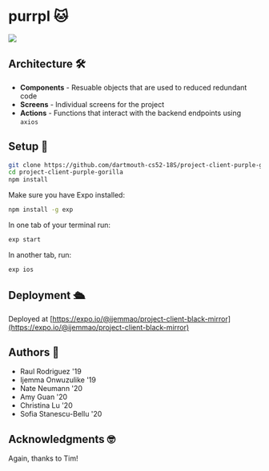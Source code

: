# purrpl 🐱

![](https://i.imgur.com/b2QqScv.png)

## Architecture 🛠

- **Components** - Resuable objects that are used to reduced redundant code
- **Screens** - Individual screens for the project
- **Actions** - Functions that interact with the backend endpoints using `axios`

## Setup 🚀

```bash
git clone https://github.com/dartmouth-cs52-18S/project-client-purple-gorilla.git
cd project-client-purple-gorilla
npm install
```

Make sure you have Expo installed:

```bash
npm install -g exp
```

In one tab of your terminal run:

```bash
exp start
```

In another tab, run:

```bash
exp ios
```

## Deployment 🛳

Deployed at [https://expo.io/@ijemmao/project-client-black-mirror](https://expo.io/@ijemmao/project-client-black-mirror)


## Authors 📝

* Raul Rodriguez '19
* Ijemma Onwuzulike '19
* Nate Neumann '20
* Amy Guan '20
* Christina Lu '20
* Sofia Stanescu-Bellu '20

## Acknowledgments 🤓

Again, thanks to Tim!
